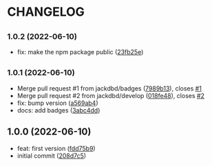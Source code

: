 # CHANGELOG

## <small>1.0.2 (2022-06-10)</small>

* fix: make the npm package public ([23fb25e](https://github.com/jackdbd/eleventy-plugin-report-precache-manifest/commit/23fb25e))

## <small>1.0.1 (2022-06-10)</small>

* Merge pull request #1 from jackdbd/badges ([7989b13](https://github.com/jackdbd/eleventy-plugin-report-precache-manifest/commit/7989b13)), closes [#1](https://github.com/jackdbd/eleventy-plugin-report-precache-manifest/issues/1)
* Merge pull request #2 from jackdbd/develop ([018fe48](https://github.com/jackdbd/eleventy-plugin-report-precache-manifest/commit/018fe48)), closes [#2](https://github.com/jackdbd/eleventy-plugin-report-precache-manifest/issues/2)
* fix: bump version ([a569ab4](https://github.com/jackdbd/eleventy-plugin-report-precache-manifest/commit/a569ab4))
* docs: add badges ([3abc4dd](https://github.com/jackdbd/eleventy-plugin-report-precache-manifest/commit/3abc4dd))

## 1.0.0 (2022-06-10)

* feat: first version ([fdd75b9](https://github.com/jackdbd/eleventy-plugin-report-precache-manifest/commit/fdd75b9))
* initial commit ([208d7c5](https://github.com/jackdbd/eleventy-plugin-report-precache-manifest/commit/208d7c5))
